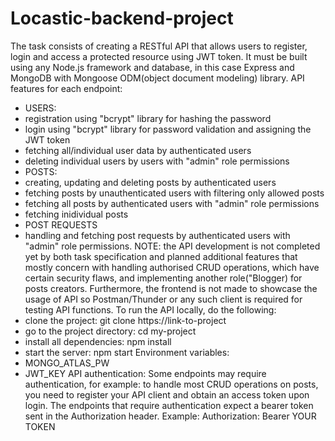 # Locastic-backend-project
The task consists of creating a RESTful API that allows users to register, login and access a protected resource using JWT token. It must be built using any Node.js framework and database, in this case Express and MongoDB with Mongoose ODM(object document modeling) library.
API features for each endpoint:
- USERS:
- registration using "bcrypt" library for hashing the password
- login using "bcrypt" library for password validation and assigning the JWT token
- fetching all/individual user data by authenticated users
- deleting individual users by users with "admin" role permissions
- POSTS:
- creating, updating and deleting posts by authenticated users
- fetching posts by unauthenticated users with filtering only allowed posts
- fetching all posts by authenticated users with "admin" role permissions
- fetching inidividual posts
- POST REQUESTS
- handling and fetching post requests by authenticated users with "admin" role permissions.
NOTE: the API development is not completed yet by both task specification and planned additional features that mostly concern with handling authorised CRUD operations, which have certain security flaws, and implementing another role("Blogger) for posts creators. Furthermore, the frontend is not made to showcase the usage of API so Postman/Thunder or any such client is required for testing API functions.
To run the API locally, do the following:
- clone the project:   git clone https://link-to-project
- go to the project directory:   cd my-project
- install all dependencies:   npm install
- start the server:   npm start
Environment variables:
- MONGO_ATLAS_PW
- JWT_KEY
API authentication:
Some endpoints may require authentication, for example: to handle most CRUD operations on posts, you need to register your API client and obtain an access token upon login. The endpoints that require authentication expect a bearer token sent in the Authorization header.
Example:
Authorization: Bearer YOUR TOKEN
